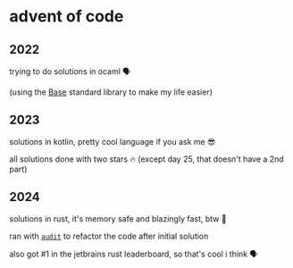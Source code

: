 # advent of code

## 2022

trying to do solutions in ocaml 🗣️

(using the [Base](https://github.com/janestreet/base) standard library to make my life easier)

## 2023

solutions in kotlin, pretty cool language if you ask me 😎

all solutions done with two stars 🔥 (except day 25, that doesn't have a 2nd part)

## 2024

solutions in rust, it's memory safe and blazingly fast, btw 🦀

ran with [`audit`](https://github.com/DuroCodes/audit) to refactor the code after initial solution

also got #1 in the jetbrains rust leaderboard, so that's cool i think 🗣️
